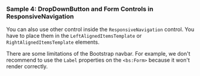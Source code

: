 ### Sample 4: DropDownButton and Form Controls in ResponsiveNavigation

You can also use other control inside the `ResponsiveNavigation` control.
You have to place them in the  `LeftAlignedItemsTemplate` or `RightAlignedItemsTemplate` elements.

There are some limitations of the Bootstrap navbar. For example, we don't recommend to use the `Label` properties on the `<bs:Form>` because it won't render correctly.